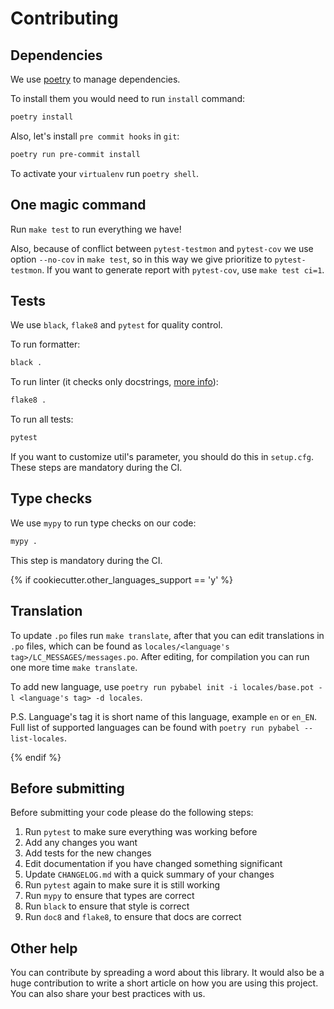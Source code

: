 # Contributing


## Dependencies

We use [poetry](https://github.com/python-poetry/poetry) to manage dependencies.

To install them you would need to run `install` command:

```bash
poetry install
```

Also, let's install `pre commit hooks` in `git`:
```bash
poetry run pre-commit install
```

To activate your `virtualenv` run `poetry shell`.


## One magic command

Run `make test` to run everything we have!

Also, because of conflict between `pytest-testmon` and `pytest-cov` we use option `--no-cov` in `make test`, so in this way
we give prioritize to `pytest-testmon`. If you want to generate report with `pytest-cov`, use `make test ci=1`.


## Tests

We use `black`, `flake8` and `pytest` for quality control.

To run formatter:

```bash
black .
```

To run linter (it checks only docstrings, [more info](http://www.pydocstyle.org/en/latest/error_codes.html)):
```bash
flake8 .
```

To run all tests:

```bash
pytest
```

If you want to customize util's parameter, you should do this in `setup.cfg`.
These steps are mandatory during the CI.


## Type checks

We use `mypy` to run type checks on our code:

```bash
mypy .
```

This step is mandatory during the CI.

{% if cookiecutter.other_languages_support == 'y' %}
## Translation

To update `.po` files run `make translate`, after that you can edit translations in `.po` files, which can be found as
`locales/<language's tag>/LC_MESSAGES/messages.po`. After editing, for compilation you can run one more time `make translate`.

To add new language, use `poetry run pybabel init -i locales/base.pot -l <language's tag> -d locales`.

P.S. Language's tag it is short name of this language, example `en` or `en_EN`. Full list of supported languages can be found
with `poetry run pybabel --list-locales`.

{% endif %}
## Before submitting

Before submitting your code please do the following steps:

1. Run `pytest` to make sure everything was working before
2. Add any changes you want
3. Add tests for the new changes
4. Edit documentation if you have changed something significant
5. Update `CHANGELOG.md` with a quick summary of your changes
6. Run `pytest` again to make sure it is still working
7. Run `mypy` to ensure that types are correct
8. Run `black` to ensure that style is correct
9. Run `doc8` and `flake8`, to ensure that docs are correct


## Other help

You can contribute by spreading a word about this library. It would also 
be a huge contribution to write a short article on how you are using this 
project. You can also share your best practices with us.
